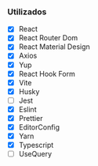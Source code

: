 ### Utilizados

- [x] React
- [x] React Router Dom
- [x] React Material Design
- [x] Axios
- [x] Yup
- [x] React Hook Form
- [x] Vite
- [x] Husky
- [ ] Jest
- [x] Eslint
- [x] Prettier
- [x] EditorConfig
- [x] Yarn  
- [x] Typescript
- [ ] UseQuery